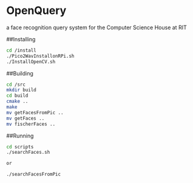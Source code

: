 # OpenQuery
a face recognition query system for the Computer Science House at RIT 

##Installing 
```bash
cd /install
./Pico2WavInstallonRPi.sh
./InstallOpenCV.sh 
```

##Building 
```bash
cd /src
mkdir build
cd build 
cmake ..
make 
mv getFacesFromPic ..
mv getFaces ..
mv fischerFaces ..
```

##Running
```bash
cd scripts
./searchFaces.sh

or

./searchFacesFromPic
```
